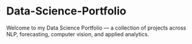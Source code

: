 # Data-Science-Portfolio
Welcome to my Data Science Portfolio — a collection of projects across NLP, forecasting, computer vision, and applied analytics.
